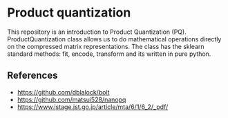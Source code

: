 # Product quantization

This repository is an introduction to Product Quantization (PQ). ProductQuantization class allows us to do mathematical operations directly on the compressed matrix representations. The class has the sklearn standard methods: fit, encode, transform and its written in pure python.

## References
* https://github.com/dblalock/bolt
* https://github.com/matsui528/nanopq
* https://www.jstage.jst.go.jp/article/mta/6/1/6_2/_pdf/
